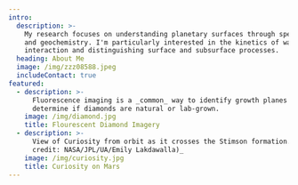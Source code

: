 ```yaml
---
intro:
  description: >-
    My research focuses on understanding planetary surfaces through spectroscopy
    and geochemistry. I'm particularly interested in the kinetics of water-rock
    interaction and distinguishing surface and subsurface processes.
  heading: About Me
  image: /img/zzz08588.jpeg
  includeContact: true
featured:
  - description: >-
      Fluorescence imaging is a _common_ way to identify growth planes and
      determine if diamonds are natural or lab-grown.
    image: /img/diamond.jpg
    title: Flourescent Diamond Imagery
  - description: >-
      View of Curiosity from orbit as it crosses the Stimson formation. _(Image
      credit: NASA/JPL/UA/Emily Lakdawalla)_
    image: /img/curiosity.jpg
    title: Curiosity on Mars
---
```


